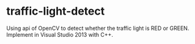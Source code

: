 # traffic-light-detect
Using api of OpenCV to detect whether the traffic light is RED or GREEN. <br/>
Implement in Visual Studio 2013 with C++. <br/>
